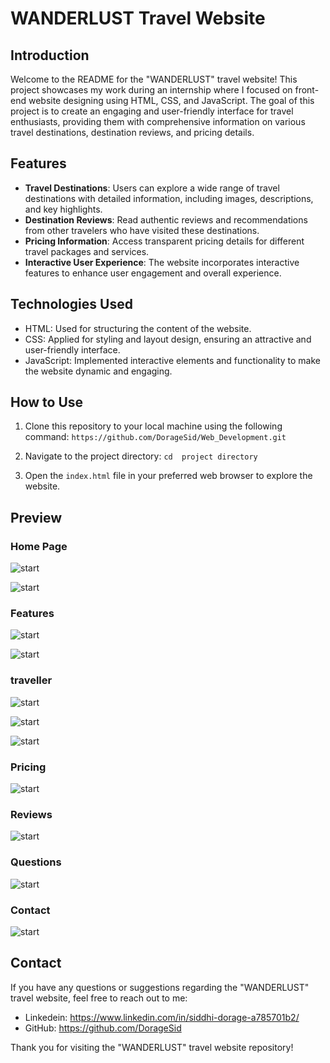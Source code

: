 # WANDERLUST Travel Website

## Introduction

Welcome to the README for the "WANDERLUST" travel website! This project showcases my work during an internship where I focused on front-end website designing using HTML, CSS, and JavaScript. The goal of this project is to create an engaging and user-friendly interface for travel enthusiasts, providing them with comprehensive information on various travel destinations, destination reviews, and pricing details.

## Features

- **Travel Destinations**: Users can explore a wide range of travel destinations with detailed information, including images, descriptions, and key highlights.
- **Destination Reviews**: Read authentic reviews and recommendations from other travelers who have visited these destinations.
- **Pricing Information**: Access transparent pricing details for different travel packages and services.
- **Interactive User Experience**: The website incorporates interactive features to enhance user engagement and overall experience.

## Technologies Used

- HTML: Used for structuring the content of the website.
- CSS: Applied for styling and layout design, ensuring an attractive and user-friendly interface.
- JavaScript: Implemented interactive elements and functionality to make the website dynamic and engaging.

## How to Use

1. Clone this repository to your local machine using the following command:
       `https://github.com/DorageSid/Web_Development.git`
2. Navigate to the project directory: `cd  project directory `

3. Open the `index.html` file in your preferred web browser to explore the website.

## Preview

### Home Page

![start](https://github.com/DorageSid/Web_Development/blob/main/Task%201/images/home.png)

![start](https://github.com/DorageSid/Web_Development/blob/main/Task%201/images/home1.png)

### Features

![start](https://github.com/DorageSid/Web_Development/blob/main/Task%201/images/feature.png)

![start](https://github.com/DorageSid/Web_Development/blob/main/Task%201/images/feature1.png)

### traveller

![start](https://github.com/DorageSid/Web_Development/blob/main/Task%201/images/traveller.png)

![start](https://github.com/DorageSid/Web_Development/blob/main/Task%201/images/traveller1.png)

![start](https://github.com/DorageSid/Web_Development/blob/main/Task%201/images/traveller2.png)

### Pricing

![start](https://github.com/DorageSid/Web_Development/blob/main/Task%201/images/pricing.png)

### Reviews

![start](https://github.com/DorageSid/Web_Development/blob/main/Task%201/images/reviews.png)

### Questions

![start](https://github.com/DorageSid/Web_Development/blob/main/Task%201/images/question.png)

### Contact

![start](https://github.com/DorageSid/Web_Development/blob/main/Task%201/images/contact.png)







## Contact

If you have any questions or suggestions regarding the "WANDERLUST" travel website, feel free to reach out to me:

- Linkedein: https://www.linkedin.com/in/siddhi-dorage-a785701b2/
- GitHub: https://github.com/DorageSid

Thank you for visiting the "WANDERLUST" travel website repository!

